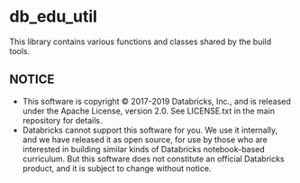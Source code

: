 # db_edu_util

This library contains various functions and classes shared by the build tools.

## NOTICE

- This software is copyright © 2017-2019 Databricks, Inc., and is released under the Apache License, version 2.0. See LICENSE.txt in the main repository for details.
- Databricks cannot support this software for you. We use it internally, and we have released it as open source, for use by those who are interested in building similar kinds of Databricks notebook-based curriculum. But this software does not constitute an official Databricks product, and it is subject to change without notice.

